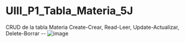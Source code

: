 # UIII_P1_Tabla_Materia_5J
CRUD de la tabla Materia Create-Crear, Read-Leer, Update-Actualizar, Delete-Borrar
-- ![image](https://github.com/user-attachments/assets/10bfb1a6-db95-4b01-afe1-783c24c71222)
